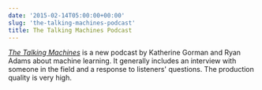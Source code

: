```yaml
---
date: '2015-02-14T05:00:00+00:00'
slug: 'the-talking-machines-podcast'
title: The Talking Machines Podcast
---
```


*[The Talking Machines](http://www.thetalkingmachines.com/blog/)* is a new podcast by Katherine Gorman and Ryan Adams about machine learning. It generally includes an interview with someone in the field and a response to listeners' questions. The production quality is very high.

